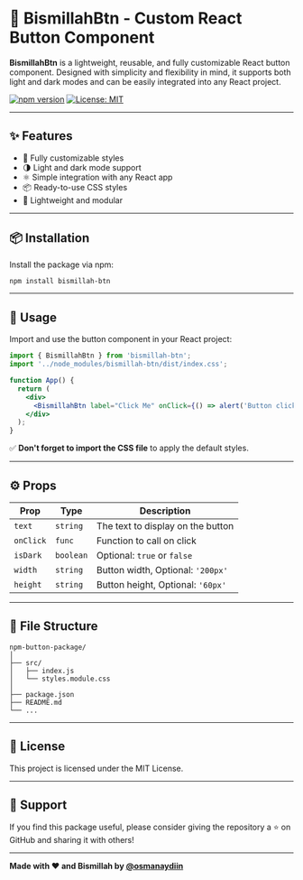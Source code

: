 # 🌟 BismillahBtn - Custom React Button Component

**BismillahBtn** is a lightweight, reusable, and fully customizable React button component. Designed with simplicity and flexibility in mind, it supports both light and dark modes and can be easily integrated into any React project.

[![npm version](https://img.shields.io/npm/v/bismillah-btn)](https://www.npmjs.com/package/bismillah-btn)
[![License: MIT](https://img.shields.io/badge/License-MIT-blue.svg)](#license)

---

## ✨ Features

- 🎨 Fully customizable styles
- 🌗 Light and dark mode support
- ⚛️ Simple integration with any React app
- 📦 Ready-to-use CSS styles
- 🧰 Lightweight and modular

---

## 📦 Installation

Install the package via npm:

```bash
npm install bismillah-btn
```

---

## 🚀 Usage

Import and use the button component in your React project:

```jsx
import { BismillahBtn } from 'bismillah-btn';
import '../node_modules/bismillah-btn/dist/index.css';

function App() {
  return (
    <div>
      <BismillahBtn label="Click Me" onClick={() => alert('Button clicked!')} />
    </div>
  );
}
```

✅ **Don't forget to import the CSS file** to apply the default styles.

---

## ⚙️ Props

| Prop        | Type     | Description                                 |
|-------------|----------|---------------------------------------------|
| `text`      | `string` | The text to display on the button           |
| `onClick`   | `func`   | Function to call on click                   |
| `isDark`    | `boolean`| Optional: `true` or `false`                 |
| `width`     | `string` | Button width, Optional: `'200px'`           |
| `height`    | `string` | Button height, Optional: `'60px'`           |

---

## 📁 File Structure

```
npm-button-package/
│
├── src/
│   ├── index.js
│   └── styles.module.css
│
├── package.json
├── README.md
└── ...
```

---

## 📄 License

This project is licensed under the MIT License.

---

## 🙏 Support

If you find this package useful, please consider giving the repository a ⭐ on GitHub and sharing it with others!

---

**Made with ❤️ and Bismillah by [@osmanaydiin](https://github.com/osmanaydiin)**


